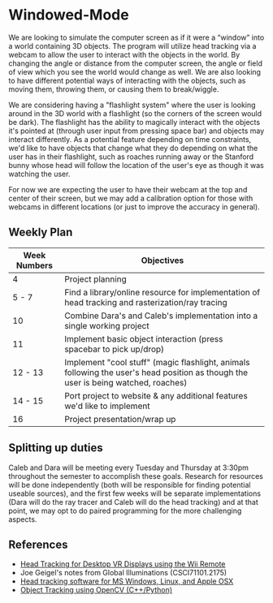 # Windowed-Mode
We are looking to simulate the computer screen as if it were a “window” into a world containing 3D objects. The program will utilize head tracking via a webcam to allow the user to interact with the objects in the world. By changing the angle or distance from the computer screen, the angle or field of view which you see the world would change as well. We are also looking to have different potential ways of interacting with the objects, such as moving them, throwing them, or causing them to break/wiggle.

We are considering having a "flashlight system" where the user is looking around in the 3D world with a flashlight (so the corners of the screen would be dark). The flashlight has the ability to magically interact with the objects it's pointed at (through user input from pressing space bar) and objects may interact differently. As a potential feature depending on time constraints, we'd like to have objects that change what they do depending on what the user has in their flashlight, such as roaches running away or the Stanford bunny whose head will follow the location of the user's eye as though it was watching the user.

For now we are expecting the user to have their webcam at the top and center of their screen, but we may add a calibration option for those with webcams in different locations (or just to improve the accuracy in general).

## Weekly Plan
| Week Numbers | Objectives |
| --- | --- |
| 4 | Project planning |
| 5 - 7 | Find a library/online resource for implementation of head tracking and rasterization/ray tracing |
| 10 | Combine Dara's and Caleb's implementation into a single working project |
| 11 | Implement basic object interaction (press spacebar to pick up/drop) |
| 12 - 13 | Implement "cool stuff" (magic flashlight, animals following the user's head position as though the user is being watched, roaches) |
| 14 - 15 | Port project to website & any additional features we'd like to implement |
| 16 | Project presentation/wrap up |

## Splitting up duties
Caleb and Dara will be meeting every Tuesday and Thursday at 3:30pm throughout the semester to accomplish these goals. Research for resources will be done independently (both will be responsible for finding potential useable sources), and the first few weeks will be separate implementations (Dara will do the ray tracer and Caleb will do the head tracking) and at that point, we may opt to do paired programming for the more challenging aspects.

## References
* [Head Tracking for Desktop VR Displays using the Wii Remote](johnnylee.net/projects/wii/)
* Joe Geigel's notes from Global Illuminations (CSCI71101.2175)
* [Head tracking software for MS Windows, Linux, and Apple OSX](https://github.com/opentrack/opentrack)
* [Object Tracking using OpenCV (C++/Python)](https://www.learnopencv.com/object-tracking-using-opencv-cpp-python/)
